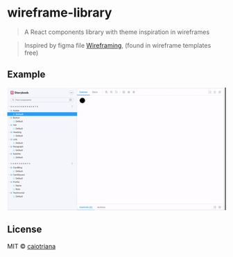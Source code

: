# wireframe-library

> A React components library with theme inspiration in wireframes

> Inspired by figma file [Wireframing](https://www.figma.com/file/GBCGqs11KNeUyPksQzEMw0hr/Wireframing/duplicate), (found in wireframe templates free)

## Example
![Backup mysql google driver](assets/gif_doc.gif)

## License

MIT © [caiotriana](https://github.com/caiotriana)
